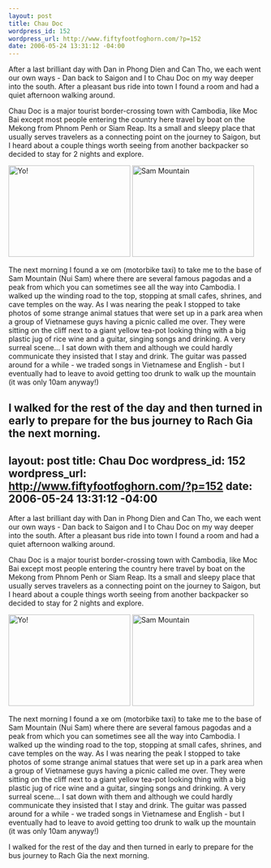 ```yaml
--- 
layout: post
title: Chau Doc
wordpress_id: 152
wordpress_url: http://www.fiftyfootfoghorn.com/?p=152
date: 2006-05-24 13:31:12 -04:00
---
```

After a last brilliant day with Dan in Phong Dien and Can Tho, we each went our own ways - Dan back to Saigon and I to Chau Doc on my way deeper into the south. After a pleasant bus ride into town I found a room and had a quiet afternoon walking around.

Chau Doc is a major tourist border-crossing town with Cambodia, like Moc Bai except most people entering the country here travel by boat on the Mekong from Phnom Penh or Siam Reap. Its a small and sleepy place that usually serves travelers as a connecting point on the journey to Saigon, but I heard about a couple things worth seeing from another backpacker so decided to stay for 2 nights and explore.

<a href="http://flickr.com/photos/fiftyfeet/157722300"><img src="http://static.flickr.com/63/157722300_13d36daab6_m.jpg" width="240" height="180" alt="Yo!" border="0" /></a> <a href="http://flickr.com/photos/fiftyfeet/157722808"><img src="http://static.flickr.com/69/157722808_7fdba3a755_m.jpg" width="240" height="180" alt="Sam Mountain" border="0" /></a> 

The next morning I found a xe om (motorbike taxi) to take me to the base of Sam Mountain (Nui Sam) where there are several famous pagodas and a peak from which you can sometimes see all the way into Cambodia. I walked up the winding road to the top, stopping at small cafes, shrines, and cave temples on the way. As I was nearing the peak I stopped to take photos of some strange animal statues that were set up in a park area when a group of Vietnamese guys having a picnic called me over. They were sitting on the cliff next to a giant yellow tea-pot looking thing with a big plastic jug of rice wine and a guitar, singing songs and drinking. A very surreal scene... I sat down with them and although we could hardly communicate they insisted that I stay and drink. The guitar was passed around for a while - we traded songs in Vietnamese and English - but I eventually had to leave to avoid getting too drunk to walk up the mountain (it was only 10am anyway!)

I walked for the rest of the day and then turned in early to prepare for the bus journey to Rach Gia the next morning.
--- 
layout: post
title: Chau Doc
wordpress_id: 152
wordpress_url: http://www.fiftyfootfoghorn.com/?p=152
date: 2006-05-24 13:31:12 -04:00
---
After a last brilliant day with Dan in Phong Dien and Can Tho, we each went our own ways - Dan back to Saigon and I to Chau Doc on my way deeper into the south. After a pleasant bus ride into town I found a room and had a quiet afternoon walking around.

Chau Doc is a major tourist border-crossing town with Cambodia, like Moc Bai except most people entering the country here travel by boat on the Mekong from Phnom Penh or Siam Reap. Its a small and sleepy place that usually serves travelers as a connecting point on the journey to Saigon, but I heard about a couple things worth seeing from another backpacker so decided to stay for 2 nights and explore.

<a href="http://flickr.com/photos/fiftyfeet/157722300"><img src="http://static.flickr.com/63/157722300_13d36daab6_m.jpg" width="240" height="180" alt="Yo!" border="0" /></a> <a href="http://flickr.com/photos/fiftyfeet/157722808"><img src="http://static.flickr.com/69/157722808_7fdba3a755_m.jpg" width="240" height="180" alt="Sam Mountain" border="0" /></a> 

The next morning I found a xe om (motorbike taxi) to take me to the base of Sam Mountain (Nui Sam) where there are several famous pagodas and a peak from which you can sometimes see all the way into Cambodia. I walked up the winding road to the top, stopping at small cafes, shrines, and cave temples on the way. As I was nearing the peak I stopped to take photos of some strange animal statues that were set up in a park area when a group of Vietnamese guys having a picnic called me over. They were sitting on the cliff next to a giant yellow tea-pot looking thing with a big plastic jug of rice wine and a guitar, singing songs and drinking. A very surreal scene... I sat down with them and although we could hardly communicate they insisted that I stay and drink. The guitar was passed around for a while - we traded songs in Vietnamese and English - but I eventually had to leave to avoid getting too drunk to walk up the mountain (it was only 10am anyway!)

I walked for the rest of the day and then turned in early to prepare for the bus journey to Rach Gia the next morning.
